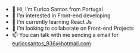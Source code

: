 - 👋 Hi, I’m Eurico Santos from Portugal
- 👀 I’m interested in Front-end developing
- 🌱 I’m currently learning React Js
- 💞️ I’m looking to collaborate on Front-end Projects
- 📫 You can talk with me sending a email for euricosantos_936@hotmail.com

<!---
Bizhead/Bizhead is a ✨ special ✨ repository because its `README.md` (this file) appears on your GitHub profile.
You can click the Preview link to take a look at your changes.
--->

